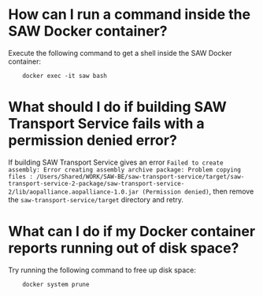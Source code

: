 # How can I run a command inside the SAW Docker container?

Execute the following command to get a shell inside the SAW Docker
container:

        docker exec -it saw bash

# What should I do if building SAW Transport Service fails with a permission denied error?

If building SAW Transport Service gives an error `Failed to create
assembly: Error creating assembly archive package: Problem copying
files :
/Users/Shared/WORK/SAW-BE/saw-transport-service/target/saw-transport-service-2-package/saw-transport-service-2/lib/aopalliance.aopalliance-1.0.jar
(Permission denied)`, then remove the `saw-transport-service/target`
directory and retry.

# What can I do if my Docker container reports running out of disk space?

Try running the following command to free up disk space:

        docker system prune
